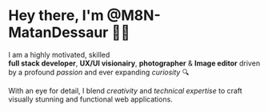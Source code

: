 # Hey there, I'm @M8N-MatanDessaur 👋🏼

I am a highly motivated, skilled  
**full stack developer**, **UX/UI visionairy**, **photographer** & **Image editor**
driven by a profound *passion* and ever expanding *curiosity* 🔍

With an eye for detail, I blend *creativity* and *technical expertise* to craft visually stunning and functional web applications.
